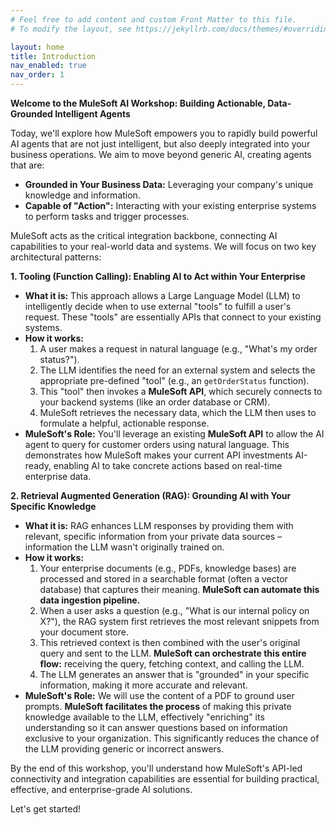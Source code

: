 ```yaml
---
# Feel free to add content and custom Front Matter to this file.
# To modify the layout, see https://jekyllrb.com/docs/themes/#overriding-theme-defaults

layout: home
title: Introduction
nav_enabled: true
nav_order: 1
---
```


**Welcome to the MuleSoft AI Workshop: Building Actionable, Data-Grounded Intelligent Agents**

Today, we'll explore how MuleSoft empowers you to rapidly build powerful AI agents that are not just intelligent, but also deeply integrated into your business operations. We aim to move beyond generic AI, creating agents that are:

* **Grounded in Your Business Data:** Leveraging your company's unique knowledge and information.
* **Capable of "Action":** Interacting with your existing enterprise systems to perform tasks and trigger processes.

MuleSoft acts as the critical integration backbone, connecting AI capabilities to your real-world data and systems. We will focus on two key architectural patterns:

**1. Tooling (Function Calling): Enabling AI to Act within Your Enterprise**

* **What it is:** This approach allows a Large Language Model (LLM) to intelligently decide when to use external "tools" to fulfill a user's request. These "tools" are essentially APIs that connect to your existing systems.
* **How it works:**
    1.  A user makes a request in natural language (e.g., "What's my order status?").
    2.  The LLM identifies the need for an external system and selects the appropriate pre-defined "tool" (e.g., an `getOrderStatus` function).
    3.  This "tool" then invokes a **MuleSoft API**, which securely connects to your backend systems (like an order database or CRM).
    4.  MuleSoft retrieves the necessary data, which the LLM then uses to formulate a helpful, actionable response.
* **MuleSoft's Role:** You'll leverage an existing **MuleSoft API** to allow the AI agent to query for customer orders using natural language. This demonstrates how MuleSoft makes your current API investments AI-ready, enabling AI to take concrete actions based on real-time enterprise data.

**2. Retrieval Augmented Generation (RAG): Grounding AI with Your Specific Knowledge**

* **What it is:** RAG enhances LLM responses by providing them with relevant, specific information from your private data sources – information the LLM wasn't originally trained on.
* **How it works:**
    1.  Your enterprise documents (e.g., PDFs, knowledge bases) are processed and stored in a searchable format (often a vector database) that captures their meaning. **MuleSoft can automate this data ingestion pipeline.**
    2.  When a user asks a question (e.g., "What is our internal policy on X?"), the RAG system first retrieves the most relevant snippets from your document store.
    3.  This retrieved context is then combined with the user's original query and sent to the LLM. **MuleSoft can orchestrate this entire flow:** receiving the query, fetching context, and calling the LLM.
    4.  The LLM generates an answer that is "grounded" in your specific information, making it more accurate and relevant.
* **MuleSoft's Role:** We will use the content of a PDF to ground user prompts. **MuleSoft facilitates the process** of making this private knowledge available to the LLM, effectively "enriching" its understanding so it can answer questions based on information exclusive to your organization. This significantly reduces the chance of the LLM providing generic or incorrect answers.

By the end of this workshop, you'll understand how MuleSoft's API-led connectivity and integration capabilities are essential for building practical, effective, and enterprise-grade AI solutions.

Let's get started!
